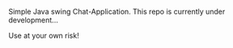 Simple Java swing Chat-Application.
This repo is currently under development...

Use at your own risk!
